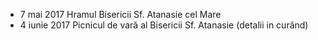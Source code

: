 * <label>7 mai 2017</label> Hramul Bisericii Sf. Atanasie cel Mare
* <label>4 iunie 2017</label> Picnicul de vară al Bisericii Sf. Atanasie (detalii in curând)